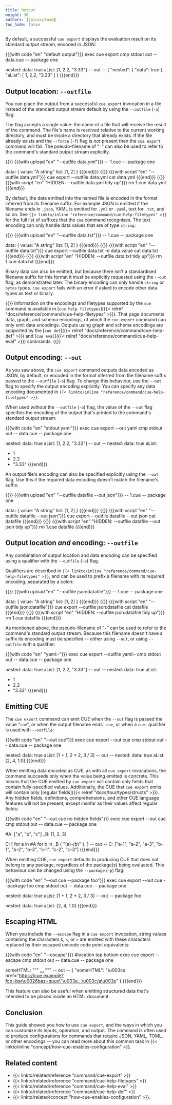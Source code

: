 ```yaml
---
title: Output
weight: 30
authors: [jpluscplusm]
toc_hide: false
---
```


By default, a successful `cue export` displays the evaluation result on its
standard output stream, encoded in JSON:

<!--more-->

{{{with code "en" "default output"}}}
exec cue export
cmp stdout out
-- data.cue --
package one

nested: data: true
aList: [1, 2.2, "3.33"]
-- out --
{
    "nested": {
        "data": true
    },
    "aList": [
        1,
        2.2,
        "3.33"
    ]
}
{{{end}}}

## Output location: `--outfile`

You can place the output from a successful `cue export` invocation in a file
instead of the standard output stream default by using the `--outfile` (`-o`) flag.

The flag accepts a single value: the name of a file that will receive the
result of the command.  The file's name is resolved relative to the current
working directory, and must be inside a directory that already exists. If the
file already exists and the `--force` (`-f`) flag is *not* present then the
`cue export` command will fail. The pseudo-filename of "`-`" can also be used
to refer to the command's standard output stream explicitly.

{{<columns>}}
{{{with upload "en" "--outfile data.yml"}}}
-- 1.cue --
package one

data: {
	value: "A string"
	list: [1, 2]
}
{{{end}}}
{{<columns-separator>}}
{{{with script "en" "--outfile data.yml"}}}
cue export --outfile data.yml
cat data.yml
{{{end}}}
{{</columns>}}
{{{with _script_ "en" "HIDDEN: --outfile data.yml tidy up"}}}
rm 1.cue data.yml
{{{end}}}

By default, the data emitted into the named file is encoded in the format
inferred from its filename suffix. For example
JSON is emitted if the filename ends in `.json`,
YAML is emitted for `.yml` or `.yaml`, text for `.txt`, and so on.
See `{{< linkto/inline "reference/command/cue-help-filetypes" >}}` for the full
list of suffixes that the `cue` command recognises.
The text encoding can only handle data values that are of type `string`:

{{<columns>}}
{{{with upload "en" "--outfile data.txt"}}}
-- 1.cue --
package one

data: {
	value: "A string"
	list: [1, 2]
}
{{{end}}}
{{<columns-separator>}}
{{{with script "en" "--outfile data.txt"}}}
cue export --outfile data.txt -e data.value
cat data.txt
{{{end}}}
{{</columns>}}
{{{with _script_ "en" "HIDDEN: --outfile data.txt tidy up"}}}
rm 1.cue data.txt
{{{end}}}

Binary data can also be emitted, but because there isn't a standardised
filename suffix for this format it must be explicitly requested using the
`--out` flag, as demonstrated later.
The binary encoding can only handle `string` or `bytes` types. `cue export`
fails with an error if asked to encode other data types as text or binary.

{{<info>}}
Information on the encodings and filetypes supported by the `cue` command is
available in
[`cue help filetypes`]({{< relref "docs/reference/command/cue-help-filetypes" >}}).
That page documents data, graph, and schema encodings, of which the `cue
export` command can only emit data encodings.
Outputs using graph and schema encodings are supported by the
[`cue def`]({{< relref "docs/reference/command/cue-help-def" >}}) and
[`cue eval`]({{< relref "docs/reference/command/cue-help-eval" >}}) commands.
{{</info>}}

## Output encoding: `--out`

As you saw above, the `cue export` command outputs data encoded as JSON, by
default, or encoded in the format inferred from the filename suffix passed to
the `--outfile` (`-o`) flag. To change this behaviour, use the `--out` flag to
specify the output encoding explicitly. You can specify any data encoding
documented in
`{{< linkto/inline "reference/command/cue-help-filetypes" >}}`.

When used *without* the `--outfile` (`-o`) flag, the value of the `--out` flag
specifies the encoding of the output that's printed to the command's standard
output stream:

{{{with code "en" "stdout yaml"}}}
exec cue export --out yaml
cmp stdout out
-- data.cue --
package one

nested: data: true
aList: [1, 2.2, "3.33"]
-- out --
nested:
  data: true
aList:
  - 1
  - 2.2
  - "3.33"
{{{end}}}

An output file's encoding can also be specified explicitly using the `--out` flag.
Use this if the required data encoding doesn't match the filename's suffix:

{{<columns>}}
{{{with upload "en" "--outfile datafile --out json"}}}
-- 1.cue --
package one

data: {
	value: "A string"
	list: [1, 2]
}
{{{end}}}
{{<columns-separator>}}
{{{with script "en" "--outfile datafile --out json"}}}
cue export --outfile datafile --out json
cat datafile
{{{end}}}
{{</columns>}}
{{{with _script_ "en" "HIDDEN: --outfile datafile --out json tidy up"}}}
rm 1.cue datafile
{{{end}}}

## Output location *and* encoding: `--outfile`

Any combination of output location and data encoding can be specified using a
qualifier with the `--outfile` (`-o`) flag.

Qualifiers are described in
`{{< linkto/inline "reference/command/cue-help-filetypes" >}}`, and can be used
to prefix a filename with its required encoding, separated by a colon:

{{<columns>}}
{{{with upload "en" "--outfile json:datafile"}}}
-- 1.cue --
package one

data: {
	value: "A string"
	list: [1, 2]
}
{{{end}}}
{{<columns-separator>}}
{{{with script "en" "--outfile json:datafile"}}}
cue export --outfile json:datafile
cat datafile
{{{end}}}
{{</columns>}}
{{{with _script_ "en" "HIDDEN: --outfile json:datafile tidy up"}}}
rm 1.cue datafile
{{{end}}}

As mentioned above, the pseudo-filename of "`-`" can be used to refer to the
command's standard output stream. Because this filename doesn't have a suffix
its encoding must be specified -- either using `--out`, or using `--outfile`
with a qualifier:

{{{with code "en" "yaml:-"}}}
exec cue export --outfile yaml:-
cmp stdout out
-- data.cue --
package one

nested: data: true
aList: [1, 2.2, "3.33"]
-- out --
nested:
  data: true
aList:
  - 1
  - 2.2
  - "3.33"
{{{end}}}

## Emitting CUE

The `cue export` command can emit CUE
when the `--out` flag is passed the value "`cue`",
or when the output filename ends `.cue`,
or when a `cue:` qualifier is used with `--outfile`:

{{{with code "en" "--out cue"}}}
exec cue export --out cue
cmp stdout out
-- data.cue --
package one

nested: data: true
aList: [1 + 1, 2 * 2, 3 / 3]
-- out --
nested: data: true
aList: [2, 4, 1.0]
{{{end}}}

When emitting data encoded as CUE, as with all `cue export` invocations, the
command succeeds only when the value being emitted is concrete.
This means that the CUE emitted by `cue export` will contain only fields that
contain fully-specified values.
Additionally, the CUE that `cue export` emits will contain only
[regular fields]({{< relref "docs/tour/types/structs" >}}).
Any hidden fields, definitions, comprehensions, and other CUE language features
will not be present, except insofar as their values affect regular fields:

{{{with code "en" "--out cue no hidden fields"}}}
exec cue export --out cue
cmp stdout out
-- data.cue --
package one

#A: ["a", "b", "c"]
_B: [1, 2, 3]

C: [
	for a in #A
	for b in _B {
		"\(a)-\(b)"
	},
]
-- out --
C: ["a-1", "a-2", "a-3", "b-1", "b-2", "b-3", "c-1", "c-2", "c-3"]
{{{end}}}

When emitting CUE, `cue export` defaults to producing CUE that does not belong
to any package, regardless of the package(s) being evaluated.
This behaviour can be changed using the `--package` (`-p`) flag:

{{{with code "en" "--out cue --package foo"}}}
exec cue export --out cue --package foo
cmp stdout out
-- data.cue --
package one

nested: data: true
aList: [1 + 1, 2 * 2, 3 / 3]
-- out --
package foo

nested: data: true
aList: [2, 4, 1.0]
{{{end}}}

## Escaping HTML

When you include the `--escape` flag in a `cue export` invocation, string
values containing the characters `&`, `<`, or `>` are emitted with these
characters replaced by their escaped unicode code point equivalents:

{{{with code "en" "--escape"}}}
#location top bottom
exec cue export --escape
cmp stdout out
-- data.cue --
package one

someHTML: """
	<a href="https://cue.example?foo=bar&baz=quux">...</a>
	"""
-- out --
{
    "someHTML": "\u003ca href=\"https://cue.example?foo=bar\u0026baz=quux\"\u003e...\u003c/a\u003e"
}
{{{end}}}

This feature can also be useful when emitting structured data that's intended
to be placed inside an HTML document.

## Conclusion

This guide showed you how to use `cue export`, and the ways in which you can
customize its inputs, operation, and output.
The command is often used to produce configurations for commands that require
JSON, YAML, TOML, or other encodings -- you can read more about this common
task in {{< linkto/inline "concept/how-cue-enables-configuration" >}}.

## Related content

- {{< linkto/related/reference "command/cue-export" >}}
- {{< linkto/related/reference "command/cue-help-filetypes" >}}
- {{< linkto/related/reference "command/cue-help-eval" >}}
- {{< linkto/related/reference "command/cue-help-def" >}}
- {{< linkto/related/concept   "how-cue-enables-configuration" >}}.
